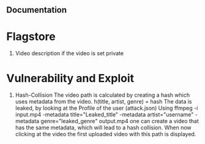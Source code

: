 ## Documentation
# Flagstore
1. Video description if the video is set private

# Vulnerability and Exploit
1. Hash-Collision
The video path is calculated by creating a hash which uses metadata from the video.
    h(title, artist, genre) = hash
The data is leaked, by looking at the Profile of the user (attack.json)
Using 
ffmpeg -i input.mp4 -metadata title="Leaked_title" -metadata artist="username" -metadata genre="leaked_genre" output.mp4
one can create a video that has the same metadata, which will lead to a hash collision.
When now clicking at the video the first uploaded video with this path is displayed.



